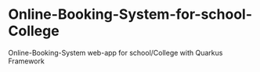 # Online-Booking-System-for-school-College
Online-Booking-System web-app for school/College with Quarkus Framework

